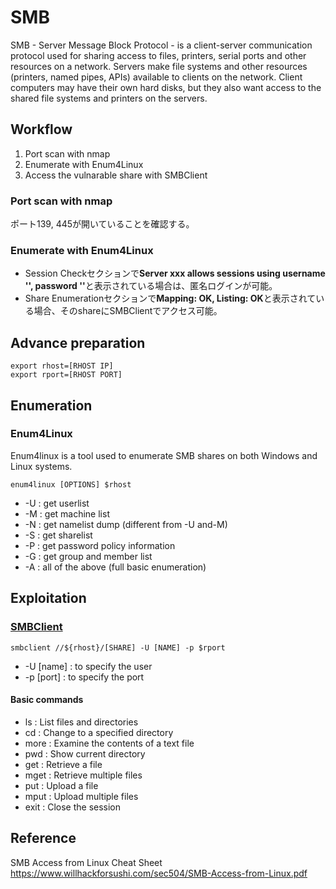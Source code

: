 # SMB
SMB - Server Message Block Protocol - is a client-server communication protocol used for sharing access to files, printers, serial ports and other resources on a network. Servers make file systems and other resources (printers, named pipes, APIs) available to clients on the network. Client computers may have their own hard disks, but they also want access to the shared file systems and printers on the servers.

## Workflow
1. Port scan with nmap
2. Enumerate with Enum4Linux
3. Access the vulnarable share with SMBClient  

### Port scan with nmap
ポート139, 445が開いていることを確認する。

### Enumerate with Enum4Linux
- Session Checkセクションで<strong>Server xxx allows sessions using username '', password ''</strong>と表示されている場合は、匿名ログインが可能。
- Share Enumerationセクションで<strong>Mapping: OK, Listing: OK</strong>と表示されている場合、そのshareにSMBClientでアクセス可能。

## Advance preparation
```
export rhost=[RHOST IP]
export rport=[RHOST PORT]
```

## Enumeration
### Enum4Linux
Enum4linux is a tool used to enumerate SMB shares on both Windows and Linux systems. 
```
enum4linux [OPTIONS] $rhost
```

- -U : get userlist
- -M : get machine list
- -N : get namelist dump (different from -U and-M)
- -S : get sharelist
- -P : get password policy information
- -G : get group and member list
- -A : all of the above (full basic enumeration)

## Exploitation
### [SMBClient](http://www.samba.gr.jp/project/translation/3.6/htmldocs/manpages-3/smbclient.1.html)
```
smbclient //${rhost}/[SHARE] -U [NAME] -p $rport  
```

- -U [name] : to specify the user
- -p [port] : to specify the port

#### Basic commands
- ls : List files and directories
- cd : Change to a specified directory
- more : Examine the contents of a text file
- pwd : Show current directory
- get : Retrieve a file
- mget : Retrieve multiple files
- put : Upload a file
- mput : Upload multiple files
- exit : Close the session

## Reference

SMB Access from Linux Cheat Sheet  
https://www.willhackforsushi.com/sec504/SMB-Access-from-Linux.pdf
